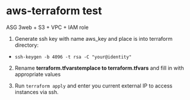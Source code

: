 # aws-terraform test
ASG 3web + S3 + VPC + IAM role

1. Generate ssh key with name aws_key and place is into terraform directory:

  -   `ssh-keygen -b 4096 -t rsa -C "your@identity"`

2. Rename **terraform.tfvarstemplace to terraform.tfvars** and fill in with appropriate values

3. Run `terraform apply` and enter you current external IP to access instances via ssh.
